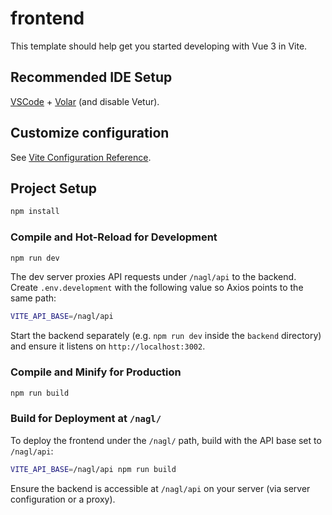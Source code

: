# frontend

This template should help get you started developing with Vue 3 in Vite.

## Recommended IDE Setup

[VSCode](https://code.visualstudio.com/) + [Volar](https://marketplace.visualstudio.com/items?itemName=Vue.volar) (and disable Vetur).

## Customize configuration

See [Vite Configuration Reference](https://vite.dev/config/).

## Project Setup

```sh
npm install
```

### Compile and Hot-Reload for Development

```sh
npm run dev
```

The dev server proxies API requests under `/nagl/api` to the backend. Create
`.env.development` with the following value so Axios points to the same path:

```bash
VITE_API_BASE=/nagl/api
```

Start the backend separately (e.g. `npm run dev` inside the `backend` directory)
and ensure it listens on `http://localhost:3002`.

### Compile and Minify for Production

```sh
npm run build
```

### Build for Deployment at `/nagl/`

To deploy the frontend under the `/nagl/` path, build with the API base set to `/nagl/api`:

```bash
VITE_API_BASE=/nagl/api npm run build
```

Ensure the backend is accessible at `/nagl/api` on your server (via server configuration or a proxy).
